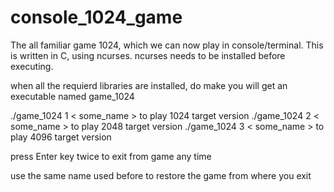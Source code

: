 # console_1024_game
The all familiar game 1024, which we can now play in console/terminal. This is written in C, using ncurses. ncurses needs to be installed before executing.

when all the requierd libraries are installed, do make you will get an executable named game_1024

./game_1024 1 < some_name > to play 1024 target version
./game_1024 2 < some_name > to play 2048 target version
./game_1024 3 < some_name > to play 4096 target version

press Enter key twice to exit from game any time

use the same name used before to restore the game from where you exit

